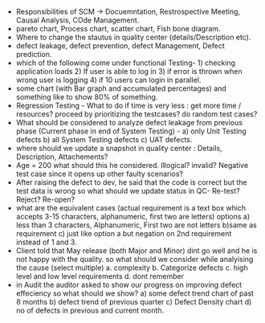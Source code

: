 * Responsibilities of SCM -> Docuemntation, Restrospective Meeting, Causal Analysis, COde Management.
* pareto chart, Process chart, scatter chart, Fish bone diagram.
* Where to change the stautus in quality center (details/Description etc).
* defect leakage, defect prevention, defect Management, Defect prediction.
* which of the following come under functional Testing- 1) checking application loads 2) If user is able to log in 3) if error is thrown when wrong user is logging 4) if 10 users can login in parallel.
* some chart (with Bar graph and accumulated percentages) and something like to show 80% of something. 
* Regression Testing - What to do if time is very less : get more time / resources? proceed by prioritizing the testcases? do random test cases? 
* What should be considered to analyze defect leakage from previous phase (Current phase in end of System Testing) - a) only Unit Testing defects b) all System Testing defects c) UAT defects.
* where should we update a snapshot in quality center : Details, Description, Attachements? 
* Age = 200 what should this he considered. Illogical? invalid? Negative test case since it opens up other faulty scenarios?
* After raising the defect to dev, he said that the code is correct but the test data is wrong so what should we update status in QC- Re-test? Reject? Re-open? 
* what are the equivalent cases (actual requirement is a text box which accepts 3-15 characters, alphanumeric, first two are letters) options a) less than 3 characters, Alphanumeric, First two are not letters b)same as requirement c) just like option a but negation on 2nd requirement instead of 1 and 3.
* Client told that May release (both Major and Minor) dint go well and he is not happy with the quality. so what should we consider while analyising the cause (select multiple) a. complexity  b. Categorize defects c. high level and low level requirements d. dont remember
* in Audit the auditor asked to show our progress on improving defect effeciency so what should we show? a) some defect trend chart of past 8 months b) defect trend of previous quarter c) Defect Density chart d) no of defects in previous and current month. 


